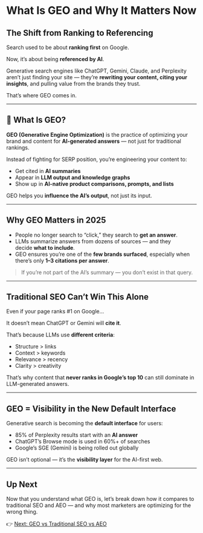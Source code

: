 # What Is GEO and Why It Matters Now

## The Shift from Ranking to Referencing

Search used to be about **ranking first** on Google.

Now, it’s about being **referenced by AI**.

Generative search engines like ChatGPT, Gemini, Claude, and Perplexity aren’t just finding your site — they’re **rewriting your content, citing your insights**, and pulling value from the brands they trust.

That’s where GEO comes in.

---

## 🤖 What Is GEO?

**GEO (Generative Engine Optimization)** is the practice of optimizing your brand and content for **AI-generated answers** — not just for traditional rankings.

Instead of fighting for SERP position, you’re engineering your content to:

- Get cited in **AI summaries**
- Appear in **LLM output and knowledge graphs**
- Show up in **AI-native product comparisons, prompts, and lists**

GEO helps you **influence the AI’s output**, not just its input.

---

## Why GEO Matters in 2025

- People no longer search to “click,” they search to **get an answer**.
- LLMs summarize answers from dozens of sources — and they decide **what to include**.
- GEO ensures you’re one of the **few brands surfaced**, especially when there’s only **1–3 citations per answer**.

> If you’re not part of the AI’s summary — you don’t exist in that query.
> 

---

## Traditional SEO Can’t Win This Alone

Even if your page ranks #1 on Google…

It doesn’t mean ChatGPT or Gemini will **cite it**.

That’s because LLMs use **different criteria**:

- Structure > links
- Context > keywords
- Relevance > recency
- Clarity > creativity

That’s why content that **never ranks in Google’s top 10** can still dominate in LLM-generated answers.

---

## GEO = Visibility in the New Default Interface

Generative search is becoming the **default interface** for users:

- 85% of Perplexity results start with an **AI answer**
- ChatGPT’s Browse mode is used in 60%+ of searches
- Google’s SGE (Gemini) is being rolled out globally

GEO isn’t optional — it’s the **visibility layer** for the AI-first web.

---

## Up Next

Now that you understand what GEO is, let’s break down how it compares to traditional SEO and AEO — and why most marketers are optimizing for the wrong thing.

👉 [Next: GEO vs Traditional SEO vs AEO](GEO%20vs%20Traditional%20SEO%20vs%20AEO%20257bb0b64af4813cbb6ae92e11ef2b24.md)